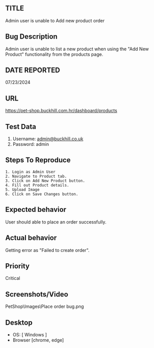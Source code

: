 ## TITLE
Admin user is unable to Add new product order

## Bug Description
Admin user is unable to list a new product when using the "Add New Product" functionality from the products page.

## DATE REPORTED
07/23/2024

## URL
https://pet-shop.buckhill.com.hr/dashboard/products

## Test Data
1. Username: admin@buckhill.co.uk
2. Password: admin

## Steps To Reproduce
    1. Login as Admin User
    2. Navigate to Product tab.
    3. Click on Add New Product button.
    4. Fill out Product details.
    5. Upload Image
    6. Click on Save Changes button.

## Expected behavior
User should able to place an order successfully.

## Actual behavior
Getting error as "Failed to create order".

## Priority
Critical    

## Screenshots/Video
PetShop\Images\Place order bug.png

## Desktop
 - OS: [ Windows ]
 - Browser [chrome, edge]
 